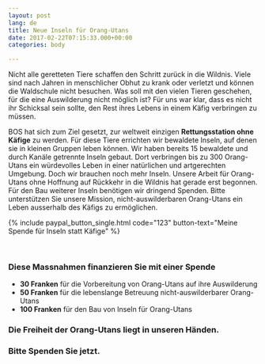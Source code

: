 ```yaml
---
layout: post
lang: de
title: Neue Inseln für Orang-Utans
date: 2017-02-22T07:15:33.000+00:00
categories: body

---
```

Nicht alle geretteten Tiere schaffen den Schritt zurück in die Wildnis. Viele sind nach Jahren in menschlicher Obhut zu krank oder verletzt und können die Waldschule nicht besuchen. Was soll mit den vielen Tieren geschehen, für die eine Auswilderung nicht möglich ist? Für uns war klar, dass es nicht ihr Schicksal sein sollte, den Rest ihres Lebens in einem Käfig verbringen zu müssen.

BOS hat sich zum Ziel gesetzt, zur weltweit einzigen **Rettungsstation ohne Käfige** zu werden. Für diese Tiere errichten wir bewaldete Inseln, auf denen sie in kleinen Gruppen leben können. Wir haben bereits 15 bewaldete und durch Kanäle getrennte Inseln gebaut. Dort verbringen bis zu 300 Orang-Utans ein würdevolles Leben in einer natürlichen und artgerechten Umgebung. Doch wir brauchen noch mehr Inseln. Unsere Arbeit für Orang-Utans ohne Hoffnung auf Rückkehr in die Wildnis hat gerade erst begonnen. Für den Bau weiterer Inseln benötigen wir dringend Spenden. Bitte unterstützen Sie unsere Mission, nicht-auswilderbaren Orang-Utans ein Leben ausserhalb des Käfigs zu ermöglichen.

{% include paypal_button_single.html code="123" button-text="Meine Spende für Inseln statt Käfige" %}

<br>

### Diese Massnahmen finanzieren Sie mit einer Spende

* **30 Franken** für die Vorbereitung von Orang-Utans auf ihre Auswilderung
* **50 Franken** für die lebenslange Betreuung nicht-auswilderbarer Orang-Utans
* **100 Franken** für den Bau von Inseln für Orang-Utans

### Die Freiheit der Orang-Utans liegt in unseren Händen. 

### Bitte Spenden Sie jetzt.